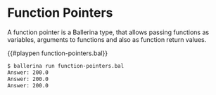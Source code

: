 # Function Pointers

A function pointer is a Ballerina type, that allows passing functions as variables, arguments to functions and also as function return values.

{{#playpen function-pointers.bal}}

```bash
$ ballerina run function-pointers.bal
Answer: 200.0
Answer: 200.0
Answer: 200.0
```